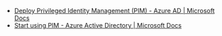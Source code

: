- [Deploy Privileged Identity Management (PIM) - Azure AD | Microsoft Docs](https://docs.microsoft.com/en-us/azure/active-directory/privileged-identity-management/pim-deployment-plan)
- [Start using PIM - Azure Active Directory | Microsoft Docs](https://docs.microsoft.com/en-us/azure/active-directory/privileged-identity-management/pim-getting-started)
